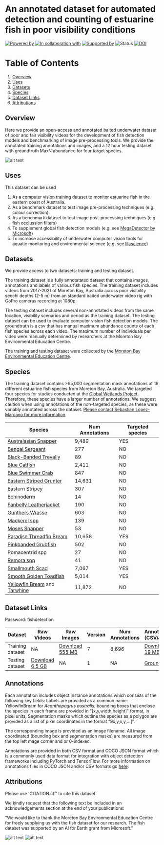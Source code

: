 # An annotated dataset for automated detection and counting of estuarine fish in poor visibility conditions
[![Powered by](https://img.shields.io/badge/Powered%20by-FishID-yellow)](https://globalwetlandsproject.org/tools/fishid/)
[![In collaboration with](https://img.shields.io/badge/In%20collaboration%20with-Moreton%20Bay%20Environmental%20Education%20Centre-purple)](https://moretoneec.eq.edu.au/)
[![Supported by](https://img.shields.io/badge/Supported%20by-AIForEarth-orange)](https://www.microsoft.com/en-us/ai/ai-for-earth)
![Status](https://img.shields.io/badge/Status-Completed-green)
[![DOI](https://zenodo.org/badge/346247747.svg)](https://zenodo.org/badge/latestdoi/346247747)


# Table of Contents
1.  [Overview](#overview)
3.  [Uses](#uses)
4.  [Datasets](#datasets)
5.  [Species](#species)
6.  [Dataset Links](#dataset-links)
7.  [Attributions](#attributions)


## Overview
Here we provide an open-access and annotated baited underwater dataset of poor and fair visibility videos for the development of fish detection models and benchmarking of image pre-processing tools. We provide the annotated training annotations and images, and a 12 hour testing dataset with groundtruth MaxN abundance for four target species.

![alt text](https://github.com/slopezmarcano/dataset-fish-detection-low-visibility/blob/gh-pages/lowviz_suggestedannotations_mbeec.png)

## Uses
This dataset can be used
1. As a computer vision training dataset to monitor estuarine fish in the eastern coast of Australia. 
2. As a benchmark dataset to test image pre-processing techniques (e.g. colour correction).
3. As a benchmark dataset to test image post-processing techniques (e.g. fish occlussion filters)
4. To supplement global fish detection models (e.g. see [MegaDetector by Microsoft](https://github.com/microsoft/CameraTraps/blob/master/megadetector.md))
5. To increase accessibility of underwater computer vision tools for aquatic monitoring and environmental science (e.g. see [lilascience](https://lila.science/))




## Datasets
We provide access to two datasets: training and testing dataset. 

The training dataset is a fully annotatated dataset that contains images, annotations and labels of various fish species. The training dataset includes videos from 2017-2021 of Moreton Bay, Australia across poor visibility secchi depths (2-5 m) from an standard baited underwater video rig with GoPro cameras recording at 1080p.

The testing dataset includes several non-annotated videos from the same location, visibility scenarios and period as the training dataset. The testing dataset can be used to evaluate computer vision fish detection models. The groundtruth is a csv that has manual maximum abundance counts of each fish species across each video. The maximum number of individuals per video were manually determined by researchers at the Moreton Bay Environmental Education Centre.

The training and testing dataset were collected by the [Moreton Bay Environmental Education Centre](https://moretoneec.eq.edu.au/).


## Species
The training dataset contains >65,000 segmentation mask annotations of 19 different estuarine fish species from Moreton Bay, Australia. We targeted four species for studies conducted at the [Global Wetlands Project](https://globalwetlandsproject.org/tools-2/fishid/). Therefore, these species have a larger number of annotations. We suggest caution when using annotations of the non-targeted species, as these were variably annotated across the dataset. [Please contact Sebastian Lopez-Marcano for more information](https://ecoseabass.wixsite.com/endlessocean)


| Species        | Num Annotations                                                                                  |Targeted species                                                                                        | 
|------------------|---------------------------------------------------------------------------------------------------|----------------------------------------------------------------------------------------------------|
|[Australasian Snapper](https://fishesofaustralia.net.au/home/species/678) | 9,489 | YES|
|[Bengal Sergeant](https://fishesofaustralia.net.au/home/species/306) | 277 | NO|
|[Black-Banded Trevally](https://fishesofaustralia.net.au/home/species/2991) | 89| NO|
|[Blue Catfish](https://fishesofaustralia.net.au/home/species/2141) | 2,411| NO|
|[Blue Swimmer Crab](https://australian.museum/learn/animals/crustaceans/blue-swimmer-crab/)|847|NO|
|[Eastern Striped Grunter](https://fishesofaustralia.net.au/home/species/698)|14,631|NO|
|[Eastern Stripey](https://fishesofaustralia.net.au/home/species/525)|307|NO|
|Echinoderm|14|NO|
|[Fanbelly Leatherjacket](https://fishesofaustralia.net.au/home/species/810)| 190| NO|
|[Gunthers Wrasse](https://fishesofaustralia.net.au/home/species/1255)| 603| NO|
|[Mackerel spp](https://fishesofaustralia.net.au/home/species/2544)|139|NO|
|[Moses Snapper](https://fishesofaustralia.net.au/home/species/566)| 53|NO|
|[Paradise Threadfin Bream](https://fishesofaustralia.net.au/home/species/615)|10,658|YES|
|[Pinkbanded Grubfish](https://fishesofaustralia.net.au/home/species/751)|502|NO|
|Pomacentrid spp|27|NO|
|[Remora spp](https://fishesofaustralia.net.au/home/species/4251)|41|NO|
|[Smallmouth Scad](https://fishesofaustralia.net.au/home/species/3712)|7,067|YES|
|[Smooth Golden Toadfish](https://fishesofaustralia.net.au/home/species/866)|5,014|YES|
|[Yellowfin Bream](https://fishesofaustralia.net.au/home/species/672) and [Tarwhine](https://fishesofaustralia.net.au/home/species/679)|11,872|NO|


## Dataset Links

Password: fishdetection

| Dataset          | Raw Videos                                                                                        | Raw Images                                                                                         | Version | Num Annotations | Annotations (CSV/JSON)                                                                                     |
|------------------|---------------------------------------------------------------------------------------------------|----------------------------------------------------------------------------------------------------|---------|-----------------|--------------------------------------------------------------------------------------------------|
| Training dataset | NA                                                                                               | [Download 555 MB](https://research-storage.griffith.edu.au/owncloud/index.php/s/mRBSWVJ7ZeIyae2)                                                                              | 7       | 8,696           | [Download 19 MB](https://research-storage.griffith.edu.au/owncloud/index.php/s/mRBSWVJ7ZeIyae2) |
| Testing dataset | [Download 6.5 GB](https://research-storage.griffith.edu.au/owncloud/index.php/s/tuFVUrjnHvbZHzX) | NA | 1       | NA          | [Groundtruth](https://research-storage.griffith.edu.au/owncloud/index.php/s/FFJQij5XNDWnIl5)|


## Annotations
Each annotation includes object instance annotations which consists of the following key fields: Labels are provided as a common name: YellowfinBream for *Acanthopagrus australis*; bounding boxes that enclose the species in each frame are provided in "[x,y,width,height]" format, in pixel units; Segmentation masks which outline the species as a polygon are provided as a list of pixel coordinates in the format "9x,y,x,y,...]".

The corresponding image is provided as an image filename. All image coordinated (bounding box and segmentation masks) are measured from the top left mage corner and or 0-indexed.

Annotations are provided in both CSV format and COCO JSON format which is a commonly used data format for integration with object detection frameworks including PyTorch and TensorFlow. For more information on annotations files in COCO JSON and/or CSV formats go [here](https://github.com/globalwetlands/luderick-seagrass#coco-json).

## Attributions
Please use 'CITATION.cff' to cite this dataset.

We kindly request that the following text be included in an acknowledgements section at the end of your publications:

"We would like to thank the Moreton Bay Environmental Education Centre for freely supplying us with the fish dataset for our research. The fish dataset was supported by an AI for Earth grant from Microsoft."

![alt text](https://github.com/slopezmarcano/dataset-fish-detection-low-visibility/blob/gh-pages/GLOW_logo.png)
![alt text](https://github.com/slopezmarcano/dataset-fish-detection-low-visibility/blob/gh-pages/mbeec_logo.png)
